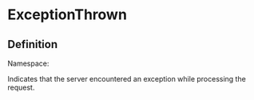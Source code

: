 #  ExceptionThrown

## Definition
Namespace: 

Indicates that the server encountered an exception while processing the request.

